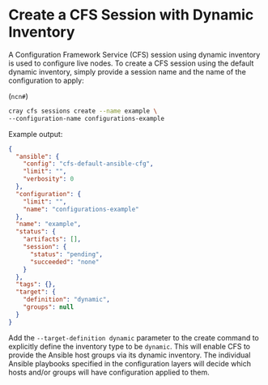 # Create a CFS Session with Dynamic Inventory

A Configuration Framework Service \(CFS\) session using dynamic inventory is used to configure live nodes. To create a CFS session using the default dynamic inventory, simply provide a session name and the name of the configuration to apply:

(`ncn#`)
```bash
cray cfs sessions create --name example \
--configuration-name configurations-example
```

Example output:

```json
{
  "ansible": {
    "config": "cfs-default-ansible-cfg",
    "limit": "",
    "verbosity": 0
  },
  "configuration": {
    "limit": "",
    "name": "configurations-example"
  },
  "name": "example",
  "status": {
    "artifacts": [],
    "session": {
      "status": "pending",
      "succeeded": "none"
    }
  },
  "tags": {},
  "target": {
    "definition": "dynamic",
    "groups": null
  }
}
```

Add the `--target-definition dynamic` parameter to the create command to explicitly define the inventory type to be `dynamic`. This will enable CFS to provide the Ansible host groups via its dynamic inventory. The individual Ansible playbooks specified in the configuration layers will decide which hosts and/or groups will have configuration applied to them.

